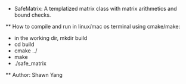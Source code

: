 * SafeMatrix: A templatized matrix class with matrix arithmetics and bound checks.

** How to compile and run in linux/mac os terminal using cmake/make:
 - in the working dir, mkdir build
 - cd build
 - cmake ../
 - make
 - ./safe_matrix

 ** Author: Shawn Yang